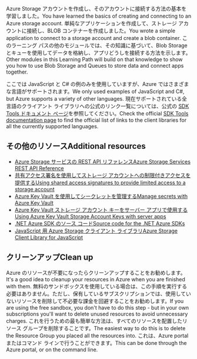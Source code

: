 <span data-ttu-id="b65af-101">Azure Storage アカウントを作成し、そのアカウントに接続する方法の基本を学習しました。</span><span class="sxs-lookup"><span data-stu-id="b65af-101">You have learned the basics of creating and connecting to an Azure storage account.</span></span> <span data-ttu-id="b65af-102">単純なアプリケーションを作成して、ストレージ アカウントに接続し、BLOB コンテナーを作成しました。</span><span class="sxs-lookup"><span data-stu-id="b65af-102">You wrote a simple application to connect to a storage account and create a blob container.</span></span> <span data-ttu-id="b65af-103">このラーニング パスの他のモジュールでは、その知識に基づいて、Blob Storage とキューを使用してデータを格納し、アプリどうしを接続する方法を示します。</span><span class="sxs-lookup"><span data-stu-id="b65af-103">Other modules in this Learning Path will build on that knowledge to show you how to use Blob Storage and Queues to store data and connect apps together.</span></span>

<span data-ttu-id="b65af-104">ここでは JavaScript と C# の例のみを使用していますが、Azure ではさまざまな言語がサポートされます。</span><span class="sxs-lookup"><span data-stu-id="b65af-104">We only used examples of JavaScript and C#, but Azure supports a variety of other languages.</span></span> <span data-ttu-id="b65af-105">現在サポートされている全言語のクライアント ライブラリへの公式のリンク一覧については、公式の [SDK Tools ドキュメント ページ](https://docs.microsoft.com/azure/#pivot=sdkstools)を参照してください。</span><span class="sxs-lookup"><span data-stu-id="b65af-105">Check the official [SDK Tools documentation page](https://docs.microsoft.com/azure/#pivot=sdkstools) to find the official list of links to the client libraries for all the currently supported languages.</span></span>

## <a name="additional-resources"></a><span data-ttu-id="b65af-106">その他のリソース</span><span class="sxs-lookup"><span data-stu-id="b65af-106">Additional resources</span></span>

- [<span data-ttu-id="b65af-107">Azure Storage サービスの REST API リファレンス</span><span class="sxs-lookup"><span data-stu-id="b65af-107">Azure Storage Services REST API Reference</span></span>](https://docs.microsoft.com/rest/api/storageservices/)
- [<span data-ttu-id="b65af-108">共有アクセス署名を使用してストレージ アカウントへの制限付きアクセスを提供する</span><span class="sxs-lookup"><span data-stu-id="b65af-108">Using shared access signatures to provide limited access to a storage account</span></span>](https://docs.microsoft.com/azure/storage/common/storage-dotnet-shared-access-signature-part-1)
- [<span data-ttu-id="b65af-109">Azure Key Vault を使用してシークレットを管理する</span><span class="sxs-lookup"><span data-stu-id="b65af-109">Manage secrets with Azure Key Vault</span></span>](https://docs.microsoft.com/learn/modules/manage-secrets-with-azure-key-vault/)
- [<span data-ttu-id="b65af-110">Azure Key Vault ストレージ アカウント キーをサーバー アプリで使用する</span><span class="sxs-lookup"><span data-stu-id="b65af-110">Using Azure Key Vault Storage Account Keys with server apps</span></span>](https://docs.microsoft.com/azure/key-vault/key-vault-ovw-storage-keys)
- [<span data-ttu-id="b65af-111">.NET Azure SDK のソース コード</span><span class="sxs-lookup"><span data-stu-id="b65af-111">Source code for the .NET Azure SDKs</span></span>](https://github.com/Azure/azure-sdk-for-net)
- [<span data-ttu-id="b65af-112">JavaScript 用 Azure Storage クライアント ライブラリ</span><span class="sxs-lookup"><span data-stu-id="b65af-112">Azure Storage Client Library for JavaScript</span></span>](https://github.com/Azure/azure-storage-node#azure-storage-javascript-client-library-for-browsers)

## <a name="clean-up"></a><span data-ttu-id="b65af-113">クリーンアップ</span><span class="sxs-lookup"><span data-stu-id="b65af-113">Clean up</span></span>
<!---TODO: Update for sandbox?--->

<span data-ttu-id="b65af-114">Azure のリソースが不要になったらクリーンアップすることをお勧めします。</span><span class="sxs-lookup"><span data-stu-id="b65af-114">It's a good idea to cleanup your resources in Azure when you are finished with them.</span></span> <span data-ttu-id="b65af-115">無料のサンドボックスを使用している場合は、この手順を実行する必要はありません。ただし、保有しているサブスクリプションでは、使用していないリソースを削除して不必要な課金を回避することをお勧めします。</span><span class="sxs-lookup"><span data-stu-id="b65af-115">If you are using the free sandbox, you don't have to do this step - but in your own subscriptions you'll want to delete unused resources to avoid unnecessary charges.</span></span> <span data-ttu-id="b65af-116">これを行うための最も簡単な方法は、すべてのリソースを配置したリソース グループを削除することです。</span><span class="sxs-lookup"><span data-stu-id="b65af-116">The easiest way to do this is to delete the Resource Group you placed all the resources into.</span></span> <span data-ttu-id="b65af-117">これは、Azure portal またはコマンド ラインで行うことができます。</span><span class="sxs-lookup"><span data-stu-id="b65af-117">This can be done through the Azure portal, or on the command line.</span></span>
